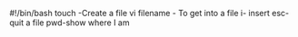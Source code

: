 #!/bin/bash
touch -Create a file
vi filename - To get into a file
i- insert
esc-quit a file
pwd-show where I am
